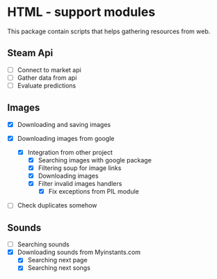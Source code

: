 # HTML - support modules
This package contain scripts that helps gathering resources from web.

## Steam Api
- [ ] Connect to market api
- [ ] Gather data from api
- [ ] Evaluate predictions

## Images
- [x] Downloading and saving images
- [x] Downloading images from google
	- [x] Integration from other project
		- [x] Searching images with google package
		- [x] Filtering soup for image links		
		- [x] Downloading images
		- [x] Filter invalid images handlers
			- [x] Fix exceptions from PIL module
- [ ] Check duplicates somehow


## Sounds
- [ ] Searching sounds
- [x] Downloading sounds from Myinstants.com
	- [x] Searching next page
	- [x] Searching next songs
